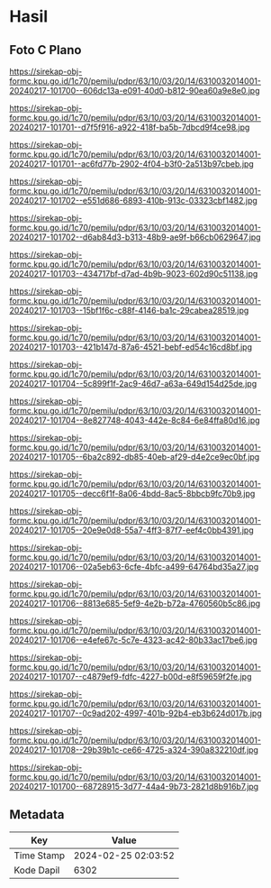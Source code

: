 # Hasil

## Foto C Plano

https://sirekap-obj-formc.kpu.go.id/1c70/pemilu/pdpr/63/10/03/20/14/6310032014001-20240217-101700--606dc13a-e091-40d0-b812-90ea60a9e8e0.jpg

https://sirekap-obj-formc.kpu.go.id/1c70/pemilu/pdpr/63/10/03/20/14/6310032014001-20240217-101701--d7f5f916-a922-418f-ba5b-7dbcd9f4ce98.jpg

https://sirekap-obj-formc.kpu.go.id/1c70/pemilu/pdpr/63/10/03/20/14/6310032014001-20240217-101701--ac6fd77b-2902-4f04-b3f0-2a513b97cbeb.jpg

https://sirekap-obj-formc.kpu.go.id/1c70/pemilu/pdpr/63/10/03/20/14/6310032014001-20240217-101702--e551d686-6893-410b-913c-03323cbf1482.jpg

https://sirekap-obj-formc.kpu.go.id/1c70/pemilu/pdpr/63/10/03/20/14/6310032014001-20240217-101702--d6ab84d3-b313-48b9-ae9f-b66cb0629647.jpg

https://sirekap-obj-formc.kpu.go.id/1c70/pemilu/pdpr/63/10/03/20/14/6310032014001-20240217-101703--434717bf-d7ad-4b9b-9023-602d90c51138.jpg

https://sirekap-obj-formc.kpu.go.id/1c70/pemilu/pdpr/63/10/03/20/14/6310032014001-20240217-101703--15bf1f6c-c88f-4146-ba1c-29cabea28519.jpg

https://sirekap-obj-formc.kpu.go.id/1c70/pemilu/pdpr/63/10/03/20/14/6310032014001-20240217-101703--421b147d-87a6-4521-bebf-ed54c16cd8bf.jpg

https://sirekap-obj-formc.kpu.go.id/1c70/pemilu/pdpr/63/10/03/20/14/6310032014001-20240217-101704--5c899f1f-2ac9-46d7-a63a-649d154d25de.jpg

https://sirekap-obj-formc.kpu.go.id/1c70/pemilu/pdpr/63/10/03/20/14/6310032014001-20240217-101704--8e827748-4043-442e-8c84-6e84ffa80d16.jpg

https://sirekap-obj-formc.kpu.go.id/1c70/pemilu/pdpr/63/10/03/20/14/6310032014001-20240217-101705--6ba2c892-db85-40eb-af29-d4e2ce9ec0bf.jpg

https://sirekap-obj-formc.kpu.go.id/1c70/pemilu/pdpr/63/10/03/20/14/6310032014001-20240217-101705--decc6f1f-8a06-4bdd-8ac5-8bbcb9fc70b9.jpg

https://sirekap-obj-formc.kpu.go.id/1c70/pemilu/pdpr/63/10/03/20/14/6310032014001-20240217-101705--20e9e0d8-55a7-4ff3-87f7-eef4c0bb4391.jpg

https://sirekap-obj-formc.kpu.go.id/1c70/pemilu/pdpr/63/10/03/20/14/6310032014001-20240217-101706--02a5eb63-6cfe-4bfc-a499-64764bd35a27.jpg

https://sirekap-obj-formc.kpu.go.id/1c70/pemilu/pdpr/63/10/03/20/14/6310032014001-20240217-101706--8813e685-5ef9-4e2b-b72a-4760560b5c86.jpg

https://sirekap-obj-formc.kpu.go.id/1c70/pemilu/pdpr/63/10/03/20/14/6310032014001-20240217-101706--e4efe67c-5c7e-4323-ac42-80b33ac17be6.jpg

https://sirekap-obj-formc.kpu.go.id/1c70/pemilu/pdpr/63/10/03/20/14/6310032014001-20240217-101707--c4879ef9-fdfc-4227-b00d-e8f59659f2fe.jpg

https://sirekap-obj-formc.kpu.go.id/1c70/pemilu/pdpr/63/10/03/20/14/6310032014001-20240217-101707--0c9ad202-4997-401b-92b4-eb3b624d017b.jpg

https://sirekap-obj-formc.kpu.go.id/1c70/pemilu/pdpr/63/10/03/20/14/6310032014001-20240217-101708--29b39b1c-ce66-4725-a324-390a832210df.jpg

https://sirekap-obj-formc.kpu.go.id/1c70/pemilu/pdpr/63/10/03/20/14/6310032014001-20240217-101700--68728915-3d77-44a4-9b73-2821d8b916b7.jpg


## Metadata

| Key        | Value               |
| ---------- | ------------------- |
| Time Stamp | 2024-02-25 02:03:52 |
| Kode Dapil | 6302                |



